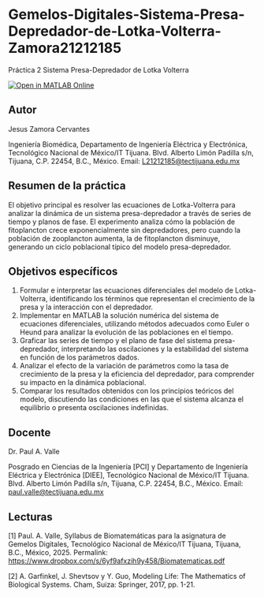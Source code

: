 # Gemelos-Digitales-Sistema-Presa-Depredador-de-Lotka-Volterra-Zamora21212185
Práctica 2 Sistema Presa-Depredador de Lotka Volterra

[![Open in MATLAB Online](https://www.mathworks.com/images/responsive/global/open-in-matlab-online.svg)](https://matlab.mathworks.com/open/github/v1?repo=JesusZamora14/Gemelos-Digitales-Sistema-Presa-Depredador-de-Lotka-Volterra-Zamora21212185)

## Autor
Jesus Zamora Cervantes

Ingeniería Biomédica, Departamento de Ingeniería Eléctrica y Electrónica, Tecnológico Nacional de México/IT Tijuana. Blvd. Alberto Limón Padilla s/n, Tijuana, C.P. 22454, B.C., México. Email: L21212185@tectijuana.edu.mx

## Resumen de la práctica
El objetivo principal es resolver las ecuaciones de Lotka-Volterra para analizar la dinámica de un sistema presa-depredador a través de series de tiempo y planos de fase.
El experimento analiza cómo la población de fitoplancton crece exponencialmente sin depredadores, pero cuando la población de zooplancton aumenta, la de fitoplancton disminuye, generando un ciclo poblacional típico del modelo presa-depredador.

## Objetivos específicos
1. Formular e interpretar las ecuaciones diferenciales del modelo de Lotka-Volterra, identificando los términos que representan el crecimiento de la presa y la interacción con el depredador.
2. Implementar en MATLAB la solución numérica del sistema de ecuaciones diferenciales, utilizando métodos adecuados como Euler o Heund para analizar la evolución de las poblaciones en el tiempo.
3. Graficar las series de tiempo y el plano de fase del sistema presa-depredador, interpretando las oscilaciones y la estabilidad del sistema en función de los parámetros dados.
4. Analizar el efecto de la variación de parámetros como la tasa de crecimiento de la presa y la eficiencia del depredador, para comprender su impacto en la dinámica poblacional.
5. Comparar los resultados obtenidos con los principios teóricos del modelo, discutiendo las condiciones en las que el sistema alcanza el equilibrio o presenta oscilaciones indefinidas.

## Docente
Dr. Paul A. Valle

Posgrado en Ciencias de la Ingeniería [PCI] y Departamento de Ingeniería Eléctrica y Electrónica [DIEE], Tecnológico Nacional de México/IT Tijuana. Blvd. Alberto Limón Padilla s/n, Tijuana, C.P. 22454, B.C., México. Email: paul.valle@tectijuana.edu.mx

## Lecturas
[1] Paul. A. Valle, Syllabus de Biomatemáticas para la asignatura de Gemelos Digitales, Tecnológico Nacional de México/IT Tijuana, Tijuana, B.C., México, 2025. Permalink: https://www.dropbox.com/s/6yf9afxzih9y458/Biomatematicas.pdf

[2]  A. Garfinkel, J. Shevtsov y Y. Guo, Modeling Life: The Mathematics of Biological Systems. Cham, Suiza: Springer, 2017, pp. 1-21.


